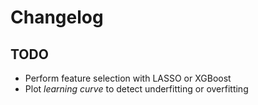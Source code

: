 # Changelog

## TODO

   - Perform feature selection with LASSO or XGBoost
   - Plot *learning curve* to detect underfitting or overfitting
